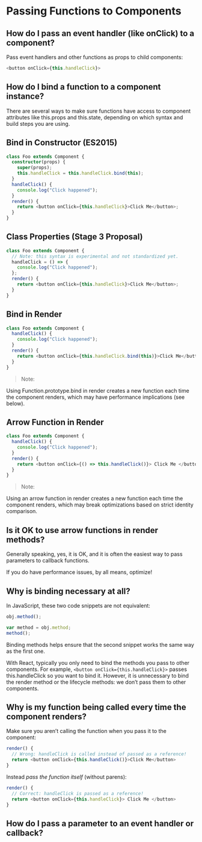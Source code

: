 # Passing Functions to Components

## How do I pass an event handler (like onClick) to a component?

Pass event handlers and other functions as props to child components:

```ts
<button onClick={this.handleClick}>
```

## How do I bind a function to a component instance?

There are several ways to make sure functions have access to component attributes like this.props and this.state, depending on which syntax and build steps you are using.

## Bind in Constructor (ES2015)

```ts
class Foo extends Component {
  constructor(props) {
    super(props);
    this.handleClick = this.handleClick.bind(this);
  }
  handleClick() {
    console.log("Click happened");
  }
  render() {
    return <button onClick={this.handleClick}>Click Me</button>;
  }
}
```

## Class Properties (Stage 3 Proposal)

```ts
class Foo extends Component {
  // Note: this syntax is experimental and not standardized yet.
  handleClick = () => {
    console.log("Click happened");
  };
  render() {
    return <button onClick={this.handleClick}>Click Me</button>;
  }
}
```

## Bind in Render

```ts
class Foo extends Component {
  handleClick() {
    console.log("Click happened");
  }
  render() {
    return <button onClick={this.handleClick.bind(this)}>Click Me</button>;
  }
}
```

> Note:

Using Function.prototype.bind in render creates a new function each time the component renders, which may have performance implications (see below).

## Arrow Function in Render

```ts
class Foo extends Component {
  handleClick() {
    console.log("Click happened");
  }
  render() {
    return <button onClick={() => this.handleClick()}> Click Me </button>;
  }
}
```

> Note:

Using an arrow function in render creates a new function each time the component renders, which may break optimizations based on strict identity comparison.

## Is it OK to use arrow functions in render methods?

Generally speaking, yes, it is OK, and it is often the easiest way to pass parameters to callback functions.

If you do have performance issues, by all means, optimize!

## Why is binding necessary at all?

In JavaScript, these two code snippets are not equivalent:

```ts
obj.method();
```

```ts
var method = obj.method;
method();
```

Binding methods helps ensure that the second snippet works the same way as the first one.

With React, typically you only need to bind the methods you pass to other components. For example, `<button onClick={this.handleClick}>` passes this.handleClick so you want to bind it. However, it is unnecessary to bind the render method or the lifecycle methods: we don’t pass them to other components.

## Why is my function being called every time the component renders?

Make sure you aren’t calling the function when you pass it to the component:

```ts
render() {
  // Wrong: handleClick is called instead of passed as a reference!
  return <button onClick={this.handleClick()}>Click Me</button>
}
```

Instead _pass the function itself_ (without parens):

```ts
render() {
  // Correct: handleClick is passed as a reference!
  return <button onClick={this.handleClick}> Click Me </button>
}
```

## How do I pass a parameter to an event handler or callback?
